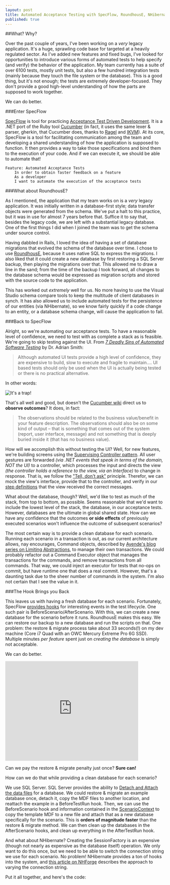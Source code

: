 ```yaml
---
layout: post
title: Automated Acceptance Testing with SpecFlow, RoundhousE, NHibernate, & SQL Server
published: true
---
```


##What? Why?

Over the past couple of years, I've been working on a *very* legacy application. It's a huge, sprawling code base for targeted at a heavily regulated sector. As I've added new features and fixed bugs, I've looked for opportunities to introduce various forms of automated tests to help specify (and verify) the behavior of the application. My team currently has a suite of over 6100 tests, mostly unit tests, but also a few hundred integration tests (mainly because they touch the file system or the database). This is a good thing, but it's not enough; the tests are extremely developer-focused. They don't provide a good high-level understanding of how the parts are supposed to work together. 

We can do better.

###Enter SpecFlow

[SpecFlow](http://http://www.specflow.org/) is tool for practicing [Acceptance Test Driven Development](http://testobsessed.com/2008/12/acceptance-test-driven-development-atdd-an-overview/). It is a .NET port of the Ruby tool [Cucumber](http://cukes.info) (in fact, it uses the same lexer & parser, gherkin, that Cucumber does, thanks to [Ragel](http://www.complang.org/ragel/) and [IKVM](http://www.ikvm.net/)). At its core, SpecFlow is a tool for facilitating communication among the team and developing a shared understanding of how the application is supposed to function. It then provides a way to take those specifications and bind them to the execution of your code. And if we can execute it, we should be able to automate that!

	Feature: Automated Acceptance Tests
		In order to obtain faster feedback on a feature
    	As a developer
    	I want to automate the execution of the acceptance tests

###What about RoundhousE?

As I mentioned, the application that my team works on is a *very* legacy application. It was initially written in a database-first style; data transfer objects were generated from the schema. We've put a halt to this practice, but it was in use for almost 7 years before that. Suffice it to say that, besides the legacy code, we are left with a substantial legacy database. One of the first things I did when I joined the team was to get the schema under source control. 

Having dabbled in Rails, I loved the idea of having a set of database migrations that evolved the schema of the database over time. I chose to use [RoundhousE](https://github.com/chucknorris/roundhouse/wiki), because it uses native SQL to express the migrations. I also liked that it could create a new database by first restoring a SQL Server backup, then playing the migrations over that. This allowed me to draw a line in the sand; from the time of the backup I took forward, all changes to the database schema would be expressed as migration scripts and stored with the source code to the application.

This has worked out *extremely* well for us. No more having to use the Visual Studio schema compare tools to keep the multitude of client databases in synch. It has also allowed us to include automated tests for the persistence of our entities (via NHibernate), so we know fairly quickly if a code change to an entity, or a database schema change, will cause the application to fail.

###Back to SpecFlow

Alright, so we're automating our acceptance tests. To have a reasonable level of confidence, we need to test with as complete a stack as is feasible. We're going to skip testing against the UI. From *[7 Deadly Sins of Automated Software Testing](http://www.agileengineeringdesign.com/2012/01/7-deadly-sins-of-automated-software-testing/)* by Dr. Adrian Smith:
> Although automated UI tests provide a high level of confidence, they are expensive to build, slow to execute and fragile to maintain.... UI based tests should only be used when the UI is actually being tested or there is no practical alternative.

In other words:

![It's a trap!](http://laughingsquid.com/wp-content/uploads/its-a-trap-20100127-143341.jpg "It's a trap!")

That's all well and good, but doesn't the [Cucumber wiki](https://github.com/cucumber/cucumber/wiki/Given-When-Then) direct us to **observe outcomes**? It does, in fact:

>The observations should be related to the business value/benefit in your feature description. The observations should also be on some kind of output – that is something that comes out of the system (report, user interface, message) and not something that is deeply buried inside it (that has no business value).

How will we accomplish this without testing the UI? Well, for new features, we're building screens using the [Supervising Controller pattern](http://martinfowler.com/eaaDev/SupervisingPresenter.html). All user gestures are forwarded *(via .NET events that speak in terms of the domain, NOT the UI)* to a controller, which processes the input and directs the view *(the controller holds a reference to the view, via an Interface)* to change in response. That is, we follow the ["Tell, don't ask"](http://pragprog.com/articles/tell-dont-ask) principle. Therefor, we can mock the view's interface, provide that to the controller, and verify in our [step definitions](https://github.com/techtalk/SpecFlow/wiki/Step-Definitions) that the view received the correct messages.

What about the database, though? Well, we'd like to test as much of the stack, from top to bottom, as possible. Seems reasonable that we'd want to include the lowest level of the stack, the database, in our acceptance tests. However, databases are the ultimate in global shared state. How can we have any confidence that the outcomes **or side effects** of previously executed scenarios won't influence the outcome of subsequent scenarios? 

The most certain way is to provide a clean database for each scenario. Running each scenario in a transaction is out, as our current architecture allows, nay encourages, Command objects, described by [Ayende's blog series on Limiting Abstractions](http://ayende.com/blog/154209/limit-your-abstractions-refactoring-toward-reduced-abstractions), to manage their own transactions. We could probably refactor out a Command Executor object that manages the transactions for the commands, and remove transactions from all commands. That way, we could inject an executor for tests that no-ops on commit, but have runtime one that does a real commit. However, that's a daunting task due to the sheer number of commands in the system. I'm also not certain that I see the value in it.

###The Hook Brings you Back

This leaves us with having a fresh database for each scenario. Fortunately, SpecFlow [provides hooks](https://github.com/techtalk/SpecFlow/wiki/Hooks) for interesting events in the test lifecycle. One such pair is BeforeScenario/AfterScenario. With this, we can create a new database for the scenario before it runs. RoundhousE makes this easy. We can restore our backup to a new database and run the scripts on that. One problem: the restore & migrate process take about 33 seconds(!) on my dev machine (Core i7 Quad with an OWC Mercury Extreme Pro 6G SSD). Multiple minutes *per feature* spent just on *creating the database* is simply not acceptable.

We can do better.


<iframe width="420" height="315" src="https://www.youtube-nocookie.com/embed/pdz5kCaCRFM" frameborder="0" allowfullscreen="allowfullscreen">Blues Traveler's The Hook</iframe>

Can we pay the restore & migrate penalty just once? **Sure can!**

How can we do that while providing a clean database for each scenario?

We use SQL Server. SQL Server provides the ability to [Detach and Attach the data files](http://msdn.microsoft.com/en-us/library/ms190794.aspx) for a database. We could restore & migrate an example database once, detach it, copy the MDF files to another location, and reattach the example in a BeforeTestRun hook. Then, we can use the BeforeScenario hook and information contained in the [ScenarioContext](https://github.com/techtalk/SpecFlow/wiki/ScenarioContext) to copy the template MDF to a new file and attach that as a new database specifically for the scenario. This is **orders of magnitude faster** than the restore & migrate method. We can then clean up the databases in the AfterScenario hooks, and clean up everything in the AfterTestRun hook.

And what about NHibernate? Creating the SessionFactory is an expensive (though not nearly as expensive as the database itself) operation. We only want to do this once, but we need to be able to switch the connection string we use for each scenario. No problem! NHibernate provides a ton of hooks into the system, and [this article on NHForge](http://nhforge.org/wikis/howtonh/dynamically-change-user-info-in-connection-string.aspx) describes the approach to varying the connection string.  

Put it all together, and here's the code:

<script src="https://gist.github.com/hotgazpacho/5022723.js"><!--TestEnvironment.cs--></script>
